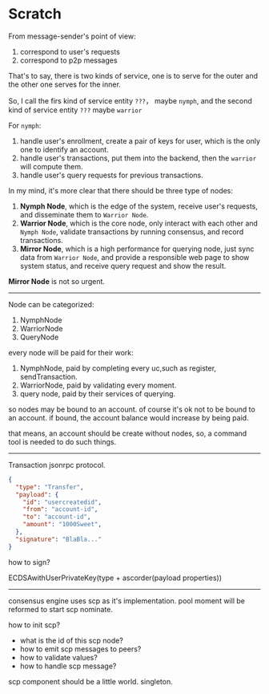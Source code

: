 # Scratch

From message-sender's point of view:

1. correspond to user's requests
2. correspond to p2p messages

That's to say, there is two kinds of service, one is to
serve for the outer and the other one serves for the inner.

So, I call the firs kind of service entity `???`， maybe
 `nymph`, and the second kind of service entity `???`
 maybe `warrior`

 For `nymph`:

1. handle user's enrollment, create a pair of keys
for user, which is the only one to identify an account.
2. handle user's transactions, put them into the
backend, then the `warrior` will compute them.
3. handle user's query requests for previous transactions.


In my mind, it's more clear that there should be three type of nodes:
1. **Nymph Node**, which is the edge of the system, receive user's requests,
and disseminate them to `Warrior Node`.
2. **Warrior Node**, which is the core node, only interact with each other
and `Nymph Node`, validate transactions by running consensus, and record
transactions.
3. **Mirror Node**, which is a high performance for querying node, just sync data
from `Warrior Node`, and provide a responsible web page to show system status,
and receive query request and show the result.

**Mirror Node** is not so urgent.

----

Node can be categorized:
1. NymphNode
2. WarriorNode
3. QueryNode

every node will be paid for their work:
1. NymphNode, paid by completing every uc,such as register, sendTransaction.
2. WarriorNode, paid by validating every moment.
3. query node, paid by their services of querying.

so nodes may be bound to an account. of course it's ok not to be bound to an account.
if bound, the account balance would increase by being paid.

that means, an account should be create without nodes, so, a command tool is needed to do such things.

----

Transaction jsonrpc protocol.

```json
{
  "type": "Transfer",
  "payload": {
    "id": "usercreatedid",
    "from": "account-id",
    "to": "account-id",
    "amount": "1000Sweet",
  },
  "signature": "BlaBla..."
}
```

how to sign?

ECDSAwithUserPrivateKey(type + ascorder(payload properties))


----
consensus engine uses scp as it's implementation.
pool moment will be reformed to start scp nominate.

how to init scp?
- what is the id of this scp node?
- how to emit scp messages to peers?
- how to validate values?
- how to handle scp message?

scp component should be a little world. singleton.